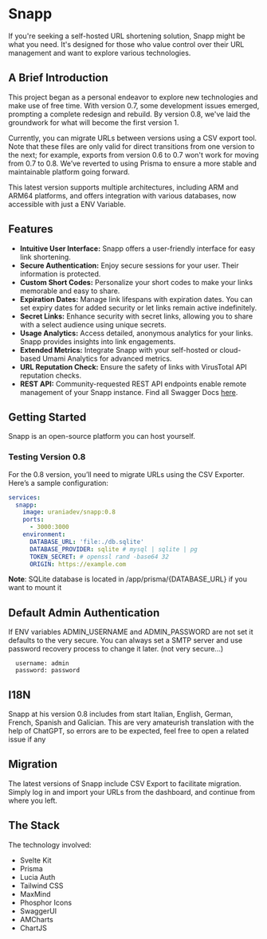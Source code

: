 # Snapp

If you're seeking a self-hosted URL shortening solution, Snapp might be what you need. It's designed for those who value control over their URL management and want to explore various technologies.

## A Brief Introduction

This project began as a personal endeavor to explore new technologies and make use of free time. With version 0.7, some development issues emerged, prompting a complete redesign and rebuild. By version 0.8, we've laid the groundwork for what will become the first version 1.

Currently, you can migrate URLs between versions using a CSV export tool. Note that these files are only valid for direct transitions from one version to the next; for example, exports from version 0.6 to 0.7 won't work for moving from 0.7 to 0.8. We’ve reverted to using Prisma to ensure a more stable and maintainable platform going forward.

This latest version supports multiple architectures, including ARM and ARM64 platforms, and offers integration with various databases, now accessible with just a ENV Variable.

## Features

- **Intuitive User Interface:** Snapp offers a user-friendly interface for easy link shortening.
- **Secure Authentication:** Enjoy secure sessions for your user. Their information is protected.
- **Custom Short Codes:** Personalize your short codes to make your links memorable and easy to share.
- **Expiration Dates:** Manage link lifespans with expiration dates. You can set expiry dates for added security or let links remain active indefinitely.
- **Secret Links:** Enhance security with secret links, allowing you to share with a select audience using unique secrets.
- **Usage Analytics:** Access detailed, anonymous analytics for your links. Snapp provides insights into link engagements.
- **Extended Metrics:** Integrate Snapp with your self-hosted or cloud-based Umami Analytics for advanced metrics.
- **URL Reputation Check:** Ensure the safety of links with VirusTotal API reputation checks.
- **REST API:** Community-requested REST API endpoints enable remote management of your Snapp instance. Find all Swagger Docs [here](https://snapp.li/dashboard/docs).

## Getting Started

Snapp is an open-source platform you can host yourself.

### Testing Version 0.8

For the 0.8 version, you’ll need to migrate URLs using the CSV Exporter. Here’s a sample configuration:

```yml
services:
  snapp:
    image: uraniadev/snapp:0.8
    ports:
      - 3000:3000
    environment:
      DATABASE_URL: 'file:./db.sqlite'
      DATABASE_PROVIDER: sqlite # mysql | sqlite | pg
      TOKEN_SECRET: # openssl rand -base64 32
      ORIGIN: https://example.com
```

**Note**: SQLite database is located in /app/prisma/{DATABASE_URL} if you want to mount it


## Default Admin Authentication

If ENV variables ADMIN_USERNAME and ADMIN_PASSWORD are not set it defaults to the very secure. 
You can always set a SMTP server and use password recovery process to change it later. (not very secure...)


```
  username: admin
  password: password

```

## I18N

Snapp at his version 0.8 includes from start Italian, English, German, French, Spanish and Galician. This are very amateurish translation with the help of ChatGPT, so errors are to be expected, feel free to open a related issue if any

## Migration

The latest versions of Snapp include CSV Export to facilitate migration. Simply log in and import your URLs from the dashboard, and continue from where you left.

## The Stack

The technology involved:

- Svelte Kit
- Prisma
- Lucia Auth
- Tailwind CSS
- MaxMind
- Phosphor Icons
- SwaggerUI
- AMCharts
- ChartJS
